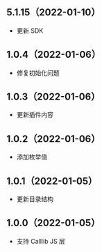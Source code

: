 ## 5.1.15（2022-01-10）
* 更新 SDK
## 1.0.4（2022-01-06）
* 修复初始化问题
## 1.0.3（2022-01-06）
* 更新插件内容
## 1.0.2（2022-01-06）
* 添加枚举值
## 1.0.1（2022-01-05）
* 更新目录结构
## 1.0.0（2022-01-05）
* 支持 Calllib JS 层
